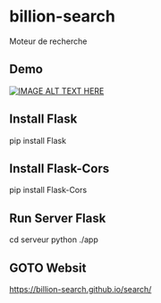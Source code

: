 # billion-search

Moteur de recherche

## Demo

[![IMAGE ALT TEXT HERE](https://img.youtube.com/vi/FCaZJegd9iI/0.jpg)](https://www.youtube.com/watch?v=FCaZJegd9iI)


## Install Flask

pip install Flask

## Install Flask-Cors

pip install Flask-Cors

## Run Server Flask

cd serveur
python ./app

## GOTO Websit

https://billion-search.github.io/search/
